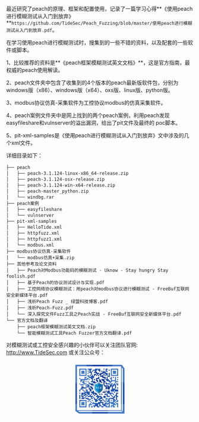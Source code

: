最近研究了peach的原理、框架和配置使用，记录了一篇学习心得**《使用peach进行模糊测试从入门到放弃》**`https://github.com/TideSec/Peach_Fuzzing/blob/master/使用peach进行模糊测试从入门到放弃.pdf`。

在学习使用peach进行模糊测试时，搜集到的一些不错的资料，以及配套的一些软件或脚本。

1、比较推荐的资料是**《peach框架模糊测试英文文档》**，这是官方指南，最权威的peach使用解读。

2、peach文件夹中包含了收集到的4个版本的peach最新版软件包，分别为windows版（x86）、windows版（x64）、oxs版、linux版、python版。

3、modbus协议仿真-采集软件为工控协议modbus的仿真采集软件。

4、peach案例文件夹中是网上找到的两个peach案例，利用peach发现easyfileshare和vulnserver的溢出漏洞，给出了pit文件及最终的 poc脚本。

5、pit-xml-samples是《使用peach进行模糊测试从入门到放弃》文中涉及的几个xml文件。


详细目录如下：

```
├── peach
│   ├── peach-3.1.124-linux-x86_64-release.zip
│   ├── peach-3.1.124-osx-release.zip
│   ├── peach-3.1.124-win-x64-release.zip
│   ├── peach-master_python.zip
│   └── windbg.rar
├── peach案例
│   ├── easyfileshare
│   └── vulnserver
├── pit-xml-samples
│   ├── HelloTide.xml
│   ├── httpfuzz.xml
│   ├── httpfuzz1.xml
│   └── modbus.xml
├── modbus协议仿真-采集软件
│   └── modbus仿真+采集.zip
├── 其他参考及论文资料
│   ├── Peach对Modbus功能码的模糊测试 · Uknow - Stay hungry Stay foolish.pdf
│   ├── 基于Peach的协议测试设计与实现.pdf
│   ├── 工控网络协议模糊测试：用peach对modbus协议进行模糊测试 - FreeBuf互联网安全新媒体平台.pdf
│   ├── 浅析Peach Fuzz _ 绿盟科技博客.pdf
│   ├── 浅析Peach-Fuzz.pdf
│   └── 深入探究文件Fuzz工具之Peach实战 - FreeBuf互联网安全新媒体平台.pdf
└── 官方文档及翻译
    ├── peach框架模糊测试英文文档.zip
    └── 智能模糊测试工具Peach Fuzzer官方文档翻译.pdf
```

对模糊测试或工控安全感兴趣的小伙伴可以关注团队官网: http://www.TideSec.com 或关注公众号：

<div align=center><img src=images/ewm.png width=30% ></div>

